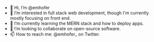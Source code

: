 - 👋 Hi, I’m @emhofer
- 👀 I’m interested in full stack web development, though I'm currently mostly focusing on front end.
- 🌱 I’m currently learning the MERN stack and how to deploy apps.
- 💞️ I’m looking to collaborate on open-source software.
- 📫 How to reach me: @emhofer_ on Twitter.

<!---
emhofer/emhofer is a ✨ special ✨ repository because its `README.md` (this file) appears on your GitHub profile.
You can click the Preview link to take a look at your changes.
--->
